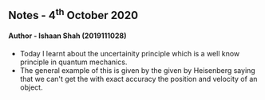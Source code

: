 ## Notes - 4<sup>th</sup> October 2020

#### Author - Ishaan Shah (2019111028)

- Today I learnt about the uncertainity principle which is a well know principle in quantum mechanics.
- The general example of this is given by the given by Heisenberg saying that we can't get the with exact accuracy the position and velocity of an object.
